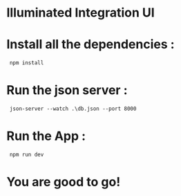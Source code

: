 # Illuminated Integration UI

# Install all the dependencies : 
     npm install
 # Run the json server : 
     json-server --watch .\db.json --port 8000
# Run the App : 
     npm run dev


# You are good to go!
